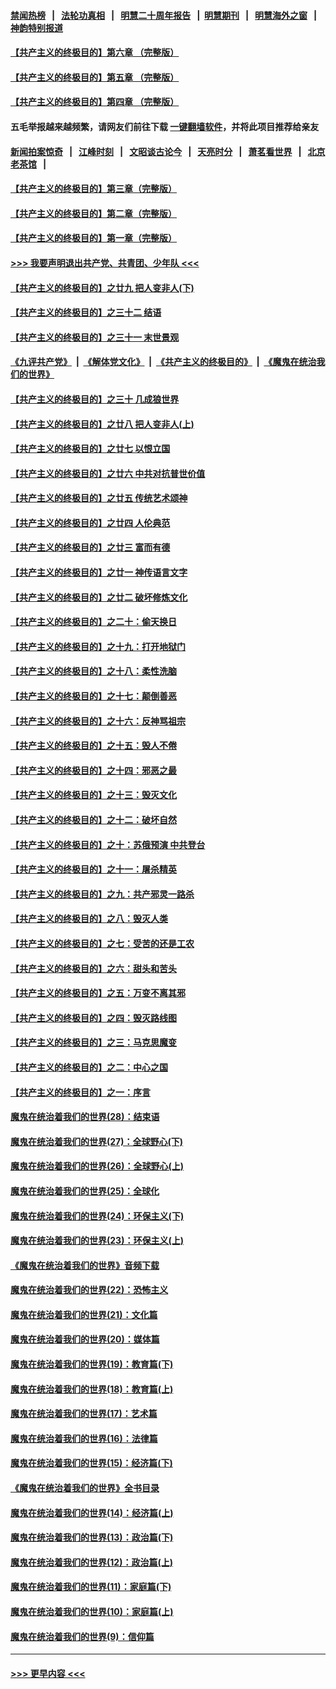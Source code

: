 #### [禁闻热榜](热点新闻.md?=0)  &nbsp;&nbsp;|&nbsp;&nbsp; [法轮功真相](https://github.com/gfw-breaker/truth/blob/master/README.md?=0) &nbsp;&nbsp;|&nbsp;&nbsp; [明慧二十周年报告](https://github.com/gfw-breaker/mh-reports/blob/master/README.md?=0) &nbsp;&nbsp;|&nbsp;&nbsp;[明慧期刊](https://github.com/gfw-breaker/mh-qikan) &nbsp;&nbsp;|&nbsp;&nbsp; [明慧海外之窗](https://github.com/gfw-breaker/mh-news/blob/master/README.md?=0) &nbsp;&nbsp;|&nbsp;&nbsp; [神韵特别报道](https://github.com/gfw-breaker/mh-news/blob/master/shenyun.md?=0)
#### [【共产主义的终极目的】第六章 （完整版）](../pages/nsc422/n11428913.md?t=03071831) 
#### [【共产主义的终极目的】第五章 （完整版）](../pages/nsc422/n11428912.md?t=03071831) 
#### [【共产主义的终极目的】第四章 （完整版）](../pages/nsc422/n11428907.md?t=03071831) 
#### 五毛举报越来越频繁，请网友们前往下载 [一键翻墙软件](https://github.com/gfw-breaker/ssr-accounts)，并将此项目推荐给亲友
#### [新闻拍案惊奇](https://github.com/gfw-breaker/banned-news/blob/master/pages/link4.md) &nbsp;&nbsp;|&nbsp;&nbsp; [江峰时刻](https://github.com/gfw-breaker/banned-news/blob/master/pages/link4.md) &nbsp;&nbsp;|&nbsp;&nbsp; [文昭谈古论今](https://github.com/gfw-breaker/banned-news/blob/master/pages/link4.md) &nbsp;&nbsp;|&nbsp;&nbsp; [天亮时分](https://github.com/gfw-breaker/banned-news/blob/master/pages/link4.md) &nbsp;&nbsp;|&nbsp;&nbsp; [萧茗看世界](https://github.com/gfw-breaker/banned-news/blob/master/pages/link4.md) &nbsp;&nbsp;|&nbsp;&nbsp; [北京老茶馆](https://github.com/gfw-breaker/banned-news/blob/master/pages/link4.md) &nbsp;&nbsp;|&nbsp;&nbsp; 
#### [【共产主义的终极目的】第三章（完整版）](../pages/nsc422/n11428848.md?t=03071831) 
#### [【共产主义的终极目的】第二章（完整版）](../pages/nsc422/n11428831.md?t=03071831) 
#### [【共产主义的终极目的】第一章（完整版）](../pages/nsc422/n11417651.md?t=03071831) 
#### [>>> 我要声明退出共产党、共青团、少年队 <<<](https://github.com/begood0513/goodnews/blob/master/quit/letter.md) 
#### [【共产主义的终极目的】之廿九 把人变非人(下)](../pages/nsc422/n11344140.md?t=03071831) 
#### [【共产主义的终极目的】之三十二 结语](../pages/nsc422/n11360535.md?t=03071831) 
#### [【共产主义的终极目的】之三十一 末世景观](../pages/nsc422/n11351129.md?t=03071831) 
#### [《九评共产党》](https://github.com/begood0513/9ping.md/blob/master/README.md) &nbsp;|&nbsp; [《解体党文化》](../../../../jtdwh.md/blob/master/README.md)  &nbsp;|&nbsp; [《共产主义的终极目的》](../../../../gczydzjmd.md/blob/master/README.md) &nbsp;|&nbsp; [《魔鬼在统治我们的世界》](../../../../mgztzwmdsj.md/blob/master/README.md) 
#### [【共产主义的终极目的】之三十 几成狼世界](../pages/nsc422/n11348280.md?t=03071831) 
#### [【共产主义的终极目的】之廿八 把人变非人(上)](../pages/nsc422/n11340492.md?t=03071831) 
#### [【共产主义的终极目的】之廿七 以恨立国](../pages/nsc422/n11336944.md?t=03071831) 
#### [【共产主义的终极目的】之廿六 中共对抗普世价值](../pages/nsc422/n11324785.md?t=03071831) 
#### [【共产主义的终极目的】之廿五 传统艺术颂神](../pages/nsc422/n11296396.md?t=03071831) 
#### [【共产主义的终极目的】之廿四 人伦典范](../pages/nsc422/n11296397.md?t=03071831) 
#### [【共产主义的终极目的】之廿三 富而有德](../pages/nsc422/n11283598.md?t=03071831) 
#### [【共产主义的终极目的】之廿一 神传语言文字](../pages/nsc422/n11263265.md?t=03071831) 
#### [【共产主义的终极目的】之廿二 破坏修炼文化](../pages/nsc422/n11245728.md?t=03071831) 
#### [【共产主义的终极目的】之二十：偷天换日](../pages/nsc422/n11238846.md?t=03071831) 
#### [【共产主义的终极目的】之十九：打开地狱门](../pages/nsc422/n11206376.md?t=03071831) 
#### [【共产主义的终极目的】之十八：柔性洗脑](../pages/nsc422/n11199994.md?t=03071831) 
#### [【共产主义的终极目的】之十七：颠倒善恶](../pages/nsc422/n11179782.md?t=03071831) 
#### [【共产主义的终极目的】之十六：反神骂祖宗](../pages/nsc422/n11166798.md?t=03071831) 
#### [【共产主义的终极目的】之十五：毁人不倦](../pages/nsc422/n11166792.md?t=03071831) 
#### [【共产主义的终极目的】之十四：邪恶之最](../pages/nsc422/n11150249.md?t=03071831) 
#### [【共产主义的终极目的】之十三：毁灭文化](../pages/nsc422/n11135227.md?t=03071831) 
#### [【共产主义的终极目的】之十二：破坏自然](../pages/nsc422/n11135214.md?t=03071831) 
#### [【共产主义的终极目的】之十：苏俄预演 中共登台](../pages/nsc422/n11118424.md?t=03071831) 
#### [【共产主义的终极目的】之十一：屠杀精英](../pages/nsc422/n11118442.md?t=03071831) 
#### [【共产主义的终极目的】之九：共产邪灵一路杀](../pages/nsc422/n11114139.md?t=03071831) 
#### [【共产主义的终极目的】之八：毁灭人类](../pages/nsc422/n11108503.md?t=03071831) 
#### [【共产主义的终极目的】之七：受苦的还是工农](../pages/nsc422/n11101809.md?t=03071831) 
#### [【共产主义的终极目的】之六：甜头和苦头](../pages/nsc422/n11096971.md?t=03071831) 
#### [【共产主义的终极目的】之五：万变不离其邪](../pages/nsc422/n11091285.md?t=03071831) 
#### [【共产主义的终极目的】之四：毁灭路线图](../pages/nsc422/n11086284.md?t=03071831) 
#### [【共产主义的终极目的】之三：马克思魔变](../pages/nsc422/n11061941.md?t=03071831) 
#### [【共产主义的终极目的】之二：中心之国](../pages/nsc422/n11047728.md?t=03071831) 
#### [【共产主义的终极目的】之一：序言](../pages/nsc422/n11086077.md?t=03071831) 
#### [魔鬼在统治着我们的世界(28)：结束语](../pages/nsc422/n10936246.md?t=03071831) 
#### [魔鬼在统治着我们的世界(27)：全球野心(下)](../pages/nsc422/n10928319.md?t=03071831) 
#### [魔鬼在统治着我们的世界(26)：全球野心(上)](../pages/nsc422/n10900318.md?t=03071831) 
#### [魔鬼在统治着我们的世界(25)：全球化](../pages/nsc422/n10788205.md?t=03071831) 
#### [魔鬼在统治着我们的世界(24)：环保主义(下)](../pages/nsc422/n10695307.md?t=03071831) 
#### [魔鬼在统治着我们的世界(23)：环保主义(上)](../pages/nsc422/n10688613.md?t=03071831) 
#### [《魔鬼在统治着我们的世界》音频下载](../pages/nsc422/n10635553.md?t=03071831) 
#### [魔鬼在统治着我们的世界(22)：恐怖主义](../pages/nsc422/n10614727.md?t=03071831) 
#### [魔鬼在统治着我们的世界(21)：文化篇](../pages/nsc422/n10597706.md?t=03071831) 
#### [魔鬼在统治着我们的世界(20)：媒体篇](../pages/nsc422/n10586579.md?t=03071831) 
#### [魔鬼在统治着我们的世界(19)：教育篇(下)](../pages/nsc422/n10564808.md?t=03071831) 
#### [魔鬼在统治着我们的世界(18)：教育篇(上)](../pages/nsc422/n10526970.md?t=03071831) 
#### [魔鬼在统治着我们的世界(17)：艺术篇](../pages/nsc422/n10499093.md?t=03071831) 
#### [魔鬼在统治着我们的世界(16)：法律篇](../pages/nsc422/n10485969.md?t=03071831) 
#### [魔鬼在统治着我们的世界(15)：经济篇(下)](../pages/nsc422/n10469975.md?t=03071831) 
#### [《魔鬼在统治着我们的世界》全书目录](../pages/nsc422/n10464261.md?t=03071831) 
#### [魔鬼在统治着我们的世界(14)：经济篇(上)](../pages/nsc422/n10457370.md?t=03071831) 
#### [魔鬼在统治着我们的世界(13)：政治篇(下)](../pages/nsc422/n10448270.md?t=03071831) 
#### [魔鬼在统治着我们的世界(12)：政治篇(上)](../pages/nsc422/n10444576.md?t=03071831) 
#### [魔鬼在统治着我们的世界(11)：家庭篇(下)](../pages/nsc422/n10440961.md?t=03071831) 
#### [魔鬼在统治着我们的世界(10)：家庭篇(上)](../pages/nsc422/n10435448.md?t=03071831) 
#### [魔鬼在统治着我们的世界(9)：信仰篇](../pages/nsc422/n10432159.md?t=03071831) 

----
#### [ >>> 更早内容 <<< ](../indexes/nsc422-earlier.md)
